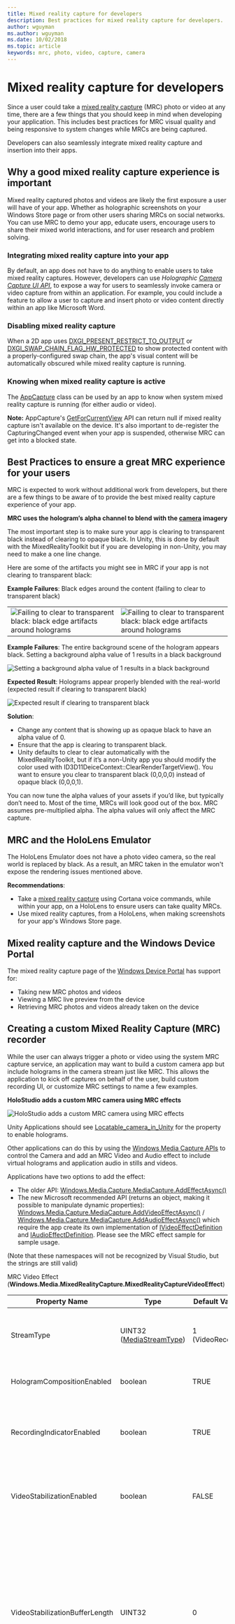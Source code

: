 ```yaml
---
title: Mixed reality capture for developers
description: Best practices for mixed reality capture for developers.
author: wguyman
ms.author: wguyman
ms.date: 10/02/2018
ms.topic: article
keywords: mrc, photo, video, capture, camera
---
```




# Mixed reality capture for developers

Since a user could take a [mixed reality capture](mixed-reality-capture.md) (MRC) photo or video at any time, there are a few things that you should keep in mind when developing your application. This includes best practices for MRC visual quality and being responsive to system changes while MRCs are being captured.

Developers can also seamlessly integrate mixed reality capture and insertion into their apps.

## Why a good mixed reality capture experience is important

Mixed reality captured photos and videos are likely the first exposure a user will have of your app. Whether as holographic screenshots on your Windows Store page or from other users sharing MRCs on social networks. You can use MRC to demo your app, educate users, encourage users to share their mixed world interactions, and for user research and problem solving.

### Integrating mixed reality capture into your app

By default, an app does not have to do anything to enable users to take mixed reality captures. However, developers can use *Holographic [Camera Capture UI API](https://docs.microsoft.com/windows/uwp/audio-video-camera/capture-photos-and-video-with-cameracaptureui)*, to expose a way for users to seamlessly invoke camera or video capture from within an application. For example, you could include a feature to allow a user to capture and insert photo or video content directly within an app like Microsoft Word.

### Disabling mixed reality capture

When a 2D app uses [DXGI_PRESENT_RESTRICT_TO_OUTPUT](https://msdn.microsoft.com/en-us/library/windows/desktop/bb509554(v=vs.85).aspx) or [DXGI_SWAP_CHAIN_FLAG_HW_PROTECTED](https://msdn.microsoft.com/en-us/library/windows/desktop/bb173076(v=vs.85).aspx) to show protected content with a properly-configured swap chain, the app's visual content will be automatically obscured while mixed reality capture is running.

### Knowing when mixed reality capture is active

The [AppCapture](https://msdn.microsoft.com/en-us/library/windows/apps/windows.media.capture.appcapture.aspx) class can be used by an app to know when system mixed reality capture is running (for either audio or video).

**Note:** AppCapture's [GetForCurrentView](https://msdn.microsoft.com/en-us/library/windows/apps/windows.media.capture.appcapture.getforcurrentview.aspx) API can return null if mixed reality capture isn't available on the device. It's also important to de-register the CapturingChanged event when your app is suspended, otherwise MRC can get into a blocked state.

## Best Practices to ensure a great MRC experience for your users

MRC is expected to work without additional work from developers, but there are a few things to be aware of to provide the best mixed reality capture experience of your app.

**MRC uses the hologram’s alpha channel to blend with the [camera](locatable-camera.md) imagery**

The most important step is to make sure your app is clearing to transparent black instead of clearing to opaque black. In Unity, this is done by default with the MixedRealityToolkit but if you are developing in non-Unity, you may need to make a one line change.

Here are some of the artifacts you might see in MRC if your app is not clearing to transparent black:

**Example Failures**: Black edges around the content (failing to clear to transparent black)

<table>
<tr>
<td>
<img src="images/chessboardblackedges-300px.jpg" alt="Failing to clear to transparent black: black edge artifacts around holograms"/>
</td>
<td>
<img src="images/fieldblackedges-300px.jpg" alt="Failing to clear to transparent black: black edge artifacts around holograms"/>
</td>
</tr>
</table>


**Example Failures**: The entire background scene of the hologram appears black. Setting a background alpha value of 1 results in a black background

![Setting a background alpha value of 1 results in a black background](images/clearopaqueblack-300px.png)

**Expected Result**: Holograms appear properly blended with the real-world (expected result if clearing to transparent black)

![Expected result if clearing to transparent black](images/cleartransparentblack-300px.png)

**Solution**:
* Change any content that is showing up as opaque black to have an alpha value of 0.
* Ensure that the app is clearing to transparent black.
* Unity defaults to clear to clear automatically with the MixedRealityToolkit, but if it’s a non-Unity app you should modify the color used with ID3D11DeiceContext::ClearRenderTargetView(). You want to ensure you clear to transparent black (0,0,0,0) instead of opaque black (0,0,0,1).

You can now tune the alpha values of your assets if you’d like, but typically don’t need to. Most of the time, MRCs will look good out of the box. MRC assumes pre-multiplied alpha. The alpha values will only affect the MRC capture.

## MRC and the HoloLens Emulator

The HoloLens Emulator does not have a photo video camera, so the real world is replaced by black. As a result, an MRC taken in the emulator won't expose the rendering issues mentioned above.

**Recommendations**:
* Take a [mixed reality capture](mixed-reality-capture.md) using Cortana voice commands, while within your app, on a HoloLens to ensure users can take quality MRCs.
* Use mixed reality captures, from a HoloLens, when making screenshots for your app's Windows Store page.

## Mixed reality capture and the Windows Device Portal

The mixed reality capture page of the [Windows Device Portal](using-the-windows-device-portal.md#mixed-reality-capture) has support for:
* Taking new MRC photos and videos
* Viewing a MRC live preview from the device
* Retrieving MRC photos and videos already taken on the device

## Creating a custom Mixed Reality Capture (MRC) recorder

While the user can always trigger a photo or video using the system MRC capture service, an application may want to build a custom camera app but include holograms in the camera stream just like MRC. This allows the application to kick off captures on behalf of the user, build custom recording UI, or customize MRC settings to name a few examples.

**HoloStudio adds a custom MRC camera using MRC effects**

![HoloStudio adds a custom MRC camera using MRC effects](images/cameraiconholostudio-300px.jpg)

Unity Applications should see [Locatable_camera_in_Unity](locatable-camera-in-unity.md) for the property to enable holograms.

Other applications can do this by using the [Windows Media Capture APIs](https://msdn.microsoft.com/en-us/library/windows/apps/windows.media.capture.mediacapture.aspx) to control the Camera and add an MRC Video and Audio effect to include virtual holograms and application audio in stills and videos.

Applications have two options to add the effect:
* The older API: [Windows.Media.Capture.MediaCapture.AddEffectAsync()](https://msdn.microsoft.com/en-us/library/windows/apps/br211961.aspx)
* The new Microsoft recommended API (returns an object, making it possible to manipulate dynamic properties): [Windows.Media.Capture.MediaCapture.AddVideoEffectAsync()](https://msdn.microsoft.com/en-us/library/windows/apps/windows.media.capture.mediacapture.addvideoeffectasync.aspx) / [Windows.Media.Capture.MediaCapture.AddAudioEffectAsync()](https://msdn.microsoft.com/en-us/library/windows/apps/windows.media.capture.mediacapture.addaudioeffectasync.aspx) which require the app create its own implementation of [IVideoEffectDefinition](https://msdn.microsoft.com/en-us/library/windows/apps/windows.media.effects.ivideoeffectdefinition.aspx) and [IAudioEffectDefinition](https://msdn.microsoft.com/en-us/library/windows/apps/windows.media.effects.iaudioeffectdefinition.aspx). Please see the MRC effect sample for sample usage.

(Note that these namespaces will not be recognized by Visual Studio, but the strings are still valid)

MRC Video Effect (**Windows.Media.MixedRealityCapture.MixedRealityCaptureVideoEffect**)

|  Property Name  |  Type  |  Default Value  |  Description | 
|----------|----------|----------|----------|
|  StreamType  |  UINT32 ([MediaStreamType](https://msdn.microsoft.com/en-us/library/windows/apps/windows.media.capture.mediastreamtype.aspx))  |  1 (VideoRecord)  |  Describe which capture stream this effect is used for. Audio is not available. | 
|  HologramCompositionEnabled  |  boolean  |  TRUE  |  Flag to enable or disable holograms in video capture. | 
|  RecordingIndicatorEnabled  |  boolean  |  TRUE  |  Flag to enable or disable recording indicator on screen during hologram capturing. | 
|  VideoStabilizationEnabled  |  boolean  |  FALSE  |  Flag to enable or disable video stabilization powered by the HoloLens tracker. | 
|  VideoStabilizationBufferLength  |  UINT32  |  0  |  Set how many historical frames are used for video stabilization. 0 is 0-latency and nearly "free" from a power and performance perspective. 15 is recommended for highest quality (at the cost of 15 frames of latency and memory). | 
|  GlobalOpacityCoefficient  |  float  |  0.9  |  Set global opacity coefficient of hologram in range from 0.0 (fully transparent) to 1.0 (fully opaque). | 

MRC Audio Effect (**Windows.Media.MixedRealityCapture.MixedRealityCaptureAudioEffect**)

|  Property Name  |  Type  |  Default Value  |  Description | 
|----------|----------|----------|----------|
|  MixerMode  |  UINT32  |  2  |  0 : Mic audio only 1 : System audio only 2 : Mic and System audio |

<table>
<tr>
<th>Property Name</th>
<th>Type</th>
<th>Default Value</th>
<th>Description</th>
</tr>
<tr>
<td>MixerMode</td>
<td>UINT32</td>
<td>2</td>
<td>
<ul>
<li>0 : Mic audio only</li>
<li>1 : System audio only</li>
<li>2 : Mic and System audio</li>
</ul>
</td>
</tr>
</table>

## Simultaneous MRC Limitations

There are certain limitations around multiple apps accessing MRC at the same time.

### Photo/video camera access

The photo/video camera can only be accessed by a single process at a time. While a process is recording video or taking a photo any other process will fail to acquire the photo/video camera. (this applies to both Mixed Reality Capture and standard photo/video capture)

### MRC access

An app's custom MRC recorder is mutually exclusive with system MRC (capturing photos, capturing videos, or streaming from the Windows Device Portal).

## What to expect when MRC is enabled / Known Issues

When MRC is enabled:
* The system will throttle the application to 30Hz rendering. This creates some headroom for MRC to run so the app doesn’t need to keep a constant budget reserve and also matches the MRC video record framerate of 30fps
* Hologram content in the right eye of the device may appear to “sparkle” when recording/streaming MRC: text may become more difficult to read and hologram edges may appear more jaggy
* MRC photos and videos will respect the application’s [focus point](focus-point-in-unity.md) if the application has enabled it, which will help ensure holograms are accurately positioned. For videos, the Focus Point is smoothed so holograms may appear to slowly drift into place if the Focus Point depth changes significantly. Holograms that are at different depths from the focus point may appear offset from the real world (see example below where Focus Point is set at 2 meters but hologram is positioned at 1 meter).

![Holograms at 2 meters will appear perfectly registered to the world. Holograms at close or far distances may be slightly offset.](images/hologramaccuracydistancemrc-1000px.png)

## See also
* [Mixed reality capture](mixed-reality-capture.md)
* [Spectator view](spectator-view.md)
